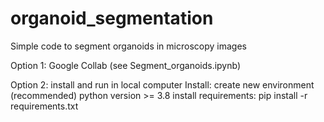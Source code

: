 # organoid_segmentation
Simple code to segment organoids in microscopy images

Option 1: Google Collab (see Segment_organoids.ipynb)

Option 2: install and run in local computer
Install:
create new environment (recommended) python version >= 3.8
install requirements: pip install -r requirements.txt
